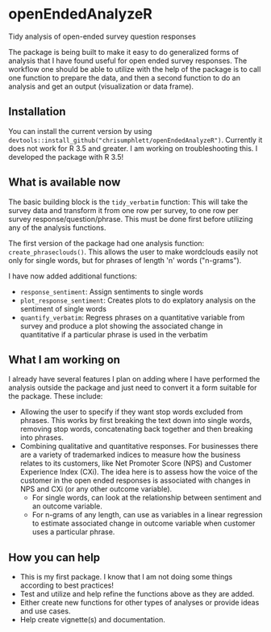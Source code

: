 # openEndedAnalyzeR
Tidy analysis of open-ended survey question responses

The package is being built to make it easy to do generalized forms of analysis that I have found useful for open ended survey responses. The workflow one should be able to utilize with the help of the package is to call one function to prepare the data, and then a second function to do an analysis and get an output (visualization or data frame).

## Installation
You can install the current version by using `devtools::install_github("chrisumphlett/openEndedAnalyzeR")`. Currently it does not work for R 3.5 and greater. I am working on troubleshooting this. I developed the package with R 3.5! 

## What is available now
The basic building block is the `tidy_verbatim` function: This will take the survey data and transform it from one row per survey, to one row per survey response/question/phrase. This must be done first before utilizing any of the analysis functions.

The first version of the package had one analysis function: `create_phraseclouds()`. This allows the user to make wordclouds easily not only for single words, but for phrases of length 'n' words ("n-grams").

I have now added additional functions: 
* `response_sentiment`: Assign sentiments to single words
* `plot_response_sentiment`: Creates plots to do explatory analysis on the sentiment of single words
* `quantify_verbatim`: Regress phrases on a quantitative variable from survey and produce a plot showing the associated change in quantitative if a particular phrase is used in the verbatim

## What I am working on
I already have several features I plan on adding where I have performed the analysis outside the package and just need to convert it a form suitable for the package. These include:
* Allowing the user to specify if they want stop words excluded from phrases. This works by first breaking the text down into single words, removing stop words, concatenating back together and then breaking into phrases.
* Combining qualitative and quantitative responses. For businesses there are a variety of trademarked indices to measure how the business relates to its customers, like Net Promoter Score (NPS) and Customer Experience Index (CXi). The idea here is to assess how the voice of the customer in the open ended responses is associated with changes in NPS and CXi (or any other outcome variable).
    * For single words, can look at the relationship between sentiment and an outcome variable.
    * For n-grams of any length, can use as variables in a linear regression to estimate associated change in outcome variable when customer uses a particular phrase.

## How you can help
* This is my first package. I know that I am not doing some things according to best practices!
* Test and utilize and help refine the functions above as they are added.
* Either create new functions for other types of analyses or provide ideas and use cases.
* Help create vignette(s) and documentation.